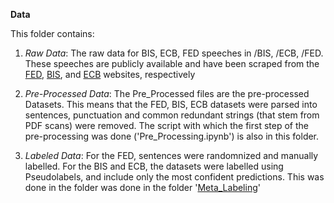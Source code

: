 **Data**

This folder contains: 

1. *Raw Data*: The raw data for BIS, ECB, FED speeches in /BIS, /ECB, /FED. These speeches are publicly available and have been scraped from the [FED](https://www.federalreserve.gov/newsevents/speeches.htm), [BIS](https://www.bis.org/cbspeeches/index.htm), and [ECB](https://www.ecb.europa.eu/press/key/html/index.en.html) websites, respectively

2. *Pre-Processed Data*: The Pre_Processed files are the pre-processed Datasets. This means that the FED, BIS, ECB datasets were parsed into sentences, punctuation and common redundant strings (that stem from PDF scans) were removed. The script with which the first step of the pre-processing was done ('Pre_Processing.ipynb') is also in this folder. 

3. *Labeled Data*: For the FED, sentences were randomnized and manually labelled. For the BIS and ECB, the datasets were labelled using Pseudolabels, and include only the most confident predictions. This was done in the folder was done in the folder '[Meta_Labeling](https://github.com/Moritz-Pfeifer/CentralBankRoBERTa/tree/main/Meta_labelling)'
